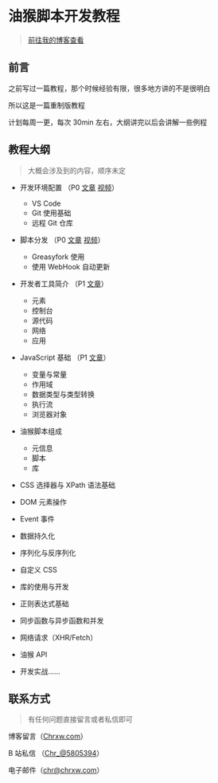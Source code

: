 # 油猴脚本开发教程

> [前往我的博客查看](https://blog.chrxw.com/archives/2021/10/19/1623.html)

## 前言

之前写过一篇教程，那个时候经验有限，很多地方讲的不是很明白

所以这是一篇重制版教程

计划每周一更，每次 30min 左右，大纲讲完以后会讲解一些例程

## 教程大纲

> 大概会涉及到的内容，顺序未定

- 开发环境配置 （P0 [文章](doc/P0.md) [视频](https://www.bilibili.com/video/BV1Da411Z7s7)）

  - VS Code
  - Git 使用基础
  - 远程 Git 仓库
- 脚本分发 （P0 [文章](doc/P0.md) [视频](https://www.bilibili.com/video/BV1Da411Z7s7)）

  - Greasyfork 使用
  - 使用 WebHook 自动更新
- 开发者工具简介  （P1 [文章](doc/P1.md)）
  - 元素
  - 控制台
  - 源代码
  - 网络
  - 应用

- JavaScript 基础  （P1 [文章](doc/P1.md)）
  - 变量与常量
  - 作用域
  - 数据类型与类型转换
  - 执行流
  - 浏览器对象

- 油猴脚本组成

  - 元信息
  - 脚本
  - 库
- CSS 选择器与 XPath 语法基础
- DOM 元素操作
- Event 事件
- 数据持久化
- 序列化与反序列化
- 自定义 CSS
- 库的使用与开发
- 正则表达式基础
- 同步函数与异步函数和并发
- 网络请求（XHR/Fetch）
- 油猴 API
- 开发实战……

## 联系方式

> 有任何问题直接留言或者私信即可

博客留言（[Chrxw.com](https://blog.chrxw.com)）

B 站私信 （[Chr\_@5805394](https://space.bilibili.com/5805394)）

电子邮件（[chr@chrxw.com](mailto://chr@chrxw.com)）
